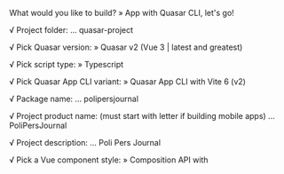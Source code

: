 What would you like to build? » App with Quasar CLI, let's go!

√ Project folder: ... quasar-project

√ Pick Quasar version: » Quasar v2 (Vue 3 | latest and greatest)

√ Pick script type: » Typescript

√ Pick Quasar App CLI variant: » Quasar App CLI with Vite 6 (v2)

√ Package name: ... polipersjournal

√ Project product name: (must start with letter if building mobile apps) ... PoliPersJournal

√ Project description: ... Poli Pers Journal

√ Pick a Vue component style: » Composition API with <script setup>

√ Pick your CSS preprocessor: » Sass with SCSS syntax

√ Check the features needed for your project: » State Management (Pinia), axios, vue-i18n
